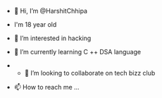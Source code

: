 - 👋 Hi, I’m @HarshitChhipa
- I'm 18 year old
  
- 👀 I’m interested in hacking
- 🌱 I’m currently learning C ++ DSA language
- - 💞️ I’m looking to collaborate on tech bizz club
- 📫 How to reach me ...

<!---
HarshitChhipa2006/HarshitChhipa2006 is a ✨ special ✨ repository because its `README.md` (this file) appears on your GitHub profile.
You can click the Preview link to take a look at your changes.
--->
